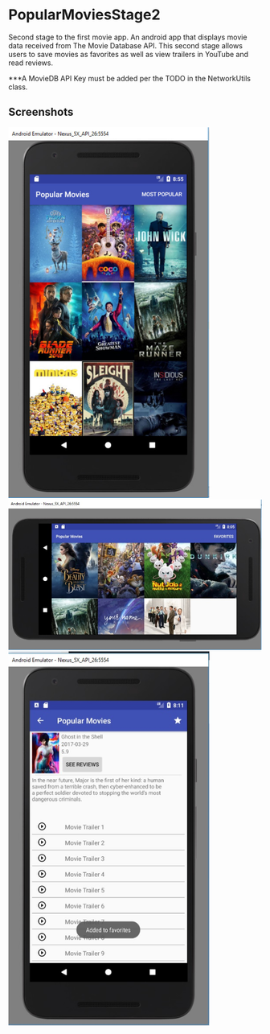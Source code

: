 # PopularMoviesStage2
Second stage to the first movie app.
An android app that displays movie data received from The Movie Database API.
This second stage allows users to save movies as favorites as well as view trailers in YouTube and read reviews.

***A MovieDB API Key must be added per the TODO in the NetworkUtils class.

<h2>Screenshots</h2>
<img src="movieappss01.jpg" width="400">
<img src="movieappss02.jpg" width="550"/>
<img src="movieappss03.jpg" width="400"/>

